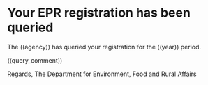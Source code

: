 
# Your EPR registration has been queried 
 
The ((agency)) has queried your registration for the ((year)) period.
 
((query_comment))
 
Regards,
The Department for Environment, Food and Rural Affairs